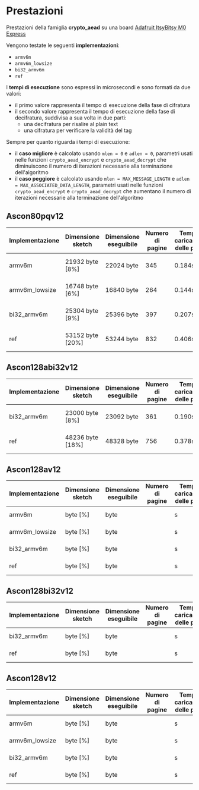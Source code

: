 # Prestazioni

Prestazioni della famiglia **crypto_aead** su una board [Adafruit ItsyBitsy M0 Express](https://www.adafruit.com/product/3727)

Vengono testate le seguenti **implementazioni**:
* `armv6m`
* `armv6m_lowsize`
* `bi32_armv6m`
* `ref`

I **tempi di esecuzione** sono espressi in microsecondi e sono formati da due valori:
* il primo valore rappresenta il tempo di esecuzione della fase di cifratura
* il secondo valore rappresenta il tempo di esecuzione della fase di decifratura, suddivisa a sua volta in due parti:
  * una decifratura per risalire al plain text
  * una cifratura per verificare la validità del tag

Sempre per quanto riguarda i tempi di esecuzione:
* il **caso migliore** è calcolato usando `mlen = 0` e `adlen = 0`, parametri usati nelle funzioni `crypto_aead_encrypt` e `crypto_aead_decrypt` che diminuiscono il numero di iterazioni necessarie alla terminazione dell'algoritmo
* il **caso peggiore** è calcolato usando `mlen = MAX_MESSAGE_LENGTH` e `adlen = MAX_ASSOCIATED_DATA_LENGTH`, parametri usati nelle funzioni `crypto_aead_encrypt` e `crypto_aead_decrypt` che aumentano il numero di iterazioni necessarie alla terminazione dell'algoritmo

## Ascon80pqv12

| Implementazione | Dimensione sketch | Dimensione eseguibile | Numero di pagine | Tempo di caricamento delle pagine | Spazio variabili globali | Spazio variabili locali | Tempo di esecuzione (migliore) | Tempo di esecuzione (peggiore) |
| --------------- | ----------------- | --------------------- | ---------------- | --------------------------------- | ------------------------ | ----------------------- | ------------------------------ | ------------------------------ |
| armv6m          | 21932 byte [8%]   | 22024 byte            | 345              | 0.184s                            | 2404 byte [7%]           | 30364 byte              | 126 e 255                      | 399 e 801                      |
| armv6m_lowsize  | 16748 byte [6%]   | 16840 byte            | 264              | 0.144s                            | 2404 byte [7%]           | 30364 byte              | 135 e 275                      | 412 e 846                      |
| bi32_armv6m     | 25304 byte [9%]   | 25396 byte            | 397              | 0.207s                            | 2404 byte [7%]           | 30364 byte              | 135 e 273                      | 418 e 852                      |
| ref             | 53152 byte [20%]  | 53244 byte            | 832              | 0.406s                            | 2404 byte [7%]           | 30364 byte              | 184 e 364                      | 575 e 1166                     |

## Ascon128abi32v12

| Implementazione | Dimensione sketch | Dimensione eseguibile | Numero di pagine | Tempo di caricamento delle pagine | Spazio variabili globali | Spazio variabili locali | Tempo di esecuzione (migliore) | Tempo di esecuzione (peggiore) |
| --------------- | ----------------- | --------------------- | ---------------- | --------------------------------- | ------------------------ | ----------------------- | ------------------------------ | ------------------------------ |
| bi32_armv6m     | 23000 byte [8%]   | 23092 byte            | 361              | 0.190s                            | 2404 byte [7%]           | 30364 byte              | 119 e 238                      | 317 e 627                      |
| ref             | 48236 byte [18%]  | 48328 byte            | 756              | 0.378s                            | 2404 byte [7%]           | 30364 byte              | 169 e 388                      | 452 e 963                      |

## Ascon128av12

| Implementazione | Dimensione sketch | Dimensione eseguibile | Numero di pagine | Tempo di caricamento delle pagine | Spazio variabili globali | Spazio variabili locali | Tempo di esecuzione (migliore) | Tempo di esecuzione (peggiore) |
| --------------- | ----------------- | --------------------- | ---------------- | --------------------------------- | ------------------------ | ----------------------- | ------------------------------ | ------------------------------ |
| armv6m          |  byte [%]   |  byte            |               | s                            |  byte [%]           |  byte              |  e                       |  e                       |
| armv6m_lowsize  |  byte [%]   |  byte            |               | s                            |  byte [%]           |  byte              |  e                       |  e                       |
| bi32_armv6m     |  byte [%]   |  byte            |               | s                            |  byte [%]           |  byte              |  e                       |  e                       |
| ref             |  byte [%]   |  byte            |               | s                            |  byte [%]           |  byte              |  e                       |  e                       |

## Ascon128bi32v12

| Implementazione | Dimensione sketch | Dimensione eseguibile | Numero di pagine | Tempo di caricamento delle pagine | Spazio variabili globali | Spazio variabili locali | Tempo di esecuzione (migliore) | Tempo di esecuzione (peggiore) |
| --------------- | ----------------- | --------------------- | ---------------- | --------------------------------- | ------------------------ | ----------------------- | ------------------------------ | ------------------------------ |
| bi32_armv6m     |  byte [%]   |  byte            |               | s                            |  byte [%]           |  byte              |  e                       |  e                       |
| ref             |  byte [%]   |  byte            |               | s                            |  byte [%]           |  byte              |  e                       |  e                       |

## Ascon128v12

| Implementazione | Dimensione sketch | Dimensione eseguibile | Numero di pagine | Tempo di caricamento delle pagine | Spazio variabili globali | Spazio variabili locali | Tempo di esecuzione (migliore) | Tempo di esecuzione (peggiore) |
| --------------- | ----------------- | --------------------- | ---------------- | --------------------------------- | ------------------------ | ----------------------- | ------------------------------ | ------------------------------ |
| armv6m          |  byte [%]   |  byte            |               | s                            |  byte [%]           |  byte              |  e                       |  e                       |
| armv6m_lowsize  |  byte [%]   |  byte            |               | s                            |  byte [%]           |  byte              |  e                       |  e                       |
| bi32_armv6m     |  byte [%]   |  byte            |               | s                            |  byte [%]           |  byte              |  e                       |  e                       |
| ref             |  byte [%]   |  byte            |               | s                            |  byte [%]           |  byte              |  e                       |  e                       |
